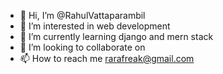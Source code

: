 - 👋 Hi, I’m @RahulVattaparambil
- 👀 I’m interested in web development
- 🌱 I’m currently learning django and mern stack
- 💞️ I’m looking to collaborate on 
- 📫 How to reach me rarafreak@gmail.com

<!---
RahulVattaparambil/RahulVattaparambil is a ✨ special ✨ repository because its `README.md` (this file) appears on your GitHub profile.
You can click the Preview link to take a look at your changes.
--->
